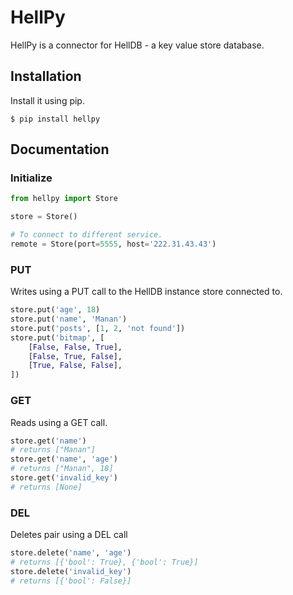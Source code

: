 # HellPy

HellPy is a connector for HellDB - a key value store database.

## Installation

Install it using pip.

```shell script
$ pip install hellpy
```

## Documentation

### Initialize

```python
from hellpy import Store

store = Store()

# To connect to different service.
remote = Store(port=5555, host='222.31.43.43')
```

### PUT

Writes using a PUT call to the HellDB instance store connected to.

```python
store.put('age', 18)
store.put('name', 'Manan')
store.put('posts', [1, 2, 'not found'])
store.put('bitmap', [
    [False, False, True],
    [False, True, False],
    [True, False, False],
])
```

### GET

Reads using a GET call.

```python
store.get('name')
# returns ["Manan"]
store.get('name', 'age')
# returns ["Manan", 18]
store.get('invalid_key')
# returns [None]
```

### DEL

Deletes pair using a DEL call

```python
store.delete('name', 'age')
# returns [{'bool': True}, {'bool': True}]
store.delete('invalid_key')
# returns [{'bool': False}]
```
